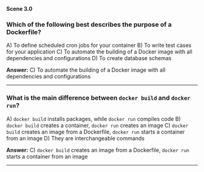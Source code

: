 **Scene 3.0**

### **Which of the following best describes the purpose of a Dockerfile?**

A) To define scheduled cron jobs for your container
B) To write test cases for your application
C) To automate the building of a Docker image with all dependencies and configurations
D) To create database schemas

**Answer:** C) To automate the building of a Docker image with all dependencies and configurations

---

### **What is the main difference between `docker build` and `docker run`?**

A) `docker build` installs packages, while `docker run` compiles code
B) `docker build` creates a container, `docker run` creates an image
C) `docker build` creates an image from a Dockerfile, `docker run` starts a container from an image
D) They are interchangeable commands

**Answer:** C) `docker build` creates an image from a Dockerfile, `docker run` starts a container from an image

---


